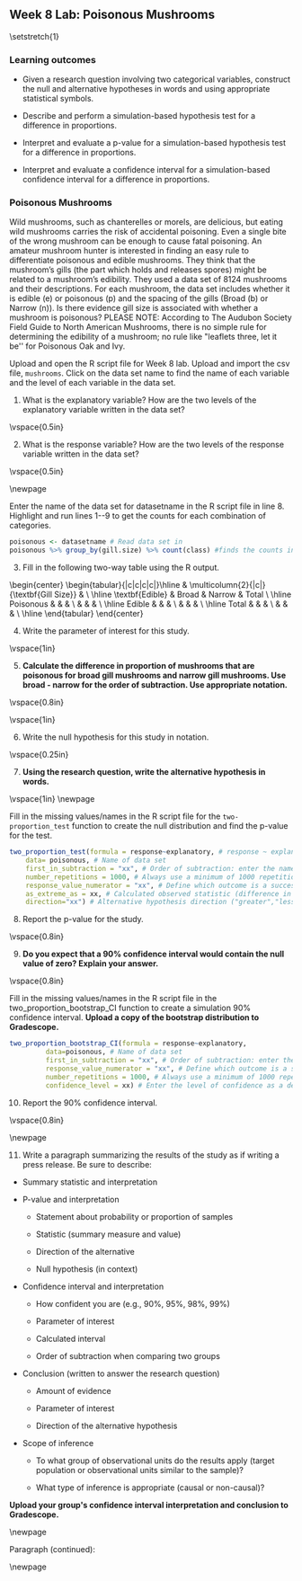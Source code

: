 ## Week 8 Lab:  Poisonous Mushrooms 

\setstretch{1}

### Learning outcomes

* Given a research question involving two categorical variables, construct the null and alternative hypotheses
  in words and using appropriate statistical symbols.
  
* Describe and perform a simulation-based hypothesis test for a difference in proportions.

* Interpret and evaluate a p-value for a simulation-based hypothesis test for a difference in proportions.

* Interpret and evaluate a confidence interval for a simulation-based confidence interval for a difference in proportions.

### Poisonous Mushrooms

Wild mushrooms, such as chanterelles or morels, are delicious, but eating wild mushrooms carries the risk of accidental poisoning. Even a single bite of the wrong mushroom can be enough to cause fatal poisoning. An amateur mushroom hunter is interested in finding an easy rule to differentiate poisonous and edible mushrooms. They think that the mushroom’s gills (the part which holds and releases spores) might be related to a mushroom’s edibility. They used a data set of 8124 mushrooms and their descriptions. For each mushroom, the data set includes whether it is edible (e) or poisonous (p) and the spacing of the gills (Broad (b) or Narrow (n)).  Is there evidence gill size is associated with whether a mushroom is poisonous?  PLEASE NOTE: According to The Audubon Society Field Guide to North American Mushrooms, there is no simple rule for determining the edibility of a mushroom; no rule like "leaflets three, let it be'' for Poisonous Oak and Ivy. 

Upload and open the R script file for Week 8 lab. Upload and import the csv file, `mushrooms`.  Click on the data set name to find the name of each variable and the level of each variable in the data set.

1. What is the explanatory variable?  How are the two levels of the explanatory variable written in the data set?

\vspace{0.5in}

2. What is the response variable? How are the two levels of the response variable written in the data set?

\vspace{0.5in}

<!-- 3. What is the scope of inference for this study? -->

\newpage

Enter the name of the data set for datasetname in the R script file in line 8. Highlight and run lines 1--9 to get the counts for each combination of categories.


```r
poisonous <- datasetname # Read data set in
poisonous %>% group_by(gill.size) %>% count(class) #finds the counts in each group
```


3. Fill in the following two-way table using the R output.

\begin{center}
\begin{tabular}{|c|c|c|c|}\hline
& \multicolumn{2}{|c|}{\textbf{Gill Size}} & \\ \hline
\textbf{Edible} & Broad & Narrow & Total \\ \hline
 Poisonous & & & \\ 
 & & & \\ \hline
Edible & & & \\ 
 & & & \\ \hline
 Total & & & \\ 
 & & & \\ \hline
\end{tabular}
\end{center}

4. Write the parameter of interest for this study.

\vspace{1in}

5. **Calculate the difference in proportion of mushrooms that are poisonous for broad gill mushrooms and narrow gill mushrooms.  Use broad - narrow for the order of subtraction.  Use appropriate notation.**

\vspace{0.8in}

<!-- Use the provided R script file to create a segmented bar plot of the data.  Make sure to title your plot.  Highlight and run lines 14--20. -->

<!-- ```{r, out.width="60%", echo=TRUE, eval=FALSE} -->
<!-- injuries %>% # Data set piped into... -->
<!--   ggplot(aes(x = Injury.Site, fill = Lethal)) +   # This specifies the variables -->
<!--   geom_bar(stat = "count", position = "fill") +  # Tell it to make a stacked bar plot -->
<!--   labs(title = "Title",  # Make sure to title your plot  -->
<!--        x = "Location of Injury",   # Label the x axis -->
<!--        y = "") +  # Remove y axis label -->
<!--   scale_fill_grey()  # Make figure black and white -->
<!-- ``` -->
<!-- 7.  Based on the plot does there appear to be an association between the variables?  Explain your answer. -->

\vspace{1in}

6.  Write the null hypothesis for this study in notation.

\vspace{0.25in}

7.  **Using the research question, write the alternative hypothesis in words.**

\vspace{1in}
\newpage

Fill in the missing values/names in the R script file for the `two-proportion_test` function to create the null distribution and find the p-value for the test.


```r
two_proportion_test(formula = response~explanatory, # response ~ explanatory
    data= poisonous, # Name of data set
    first_in_subtraction = "xx", # Order of subtraction: enter the name of Group 1
    number_repetitions = 1000, # Always use a minimum of 1000 repetitions
    response_value_numerator = "xx", # Define which outcome is a success 
    as_extreme_as = xx, # Calculated observed statistic (difference in sample proportions)
    direction="xx") # Alternative hypothesis direction ("greater","less","two-sided")
```

8.  Report the p-value for the study.

\vspace{0.8in}

9.  **Do you expect that a 90\% confidence interval would contain the null value of zero?  Explain your answer.**

\vspace{0.8in}

Fill in the missing values/names in the R script file in the two_proportion_bootstrap_CI function to create a simulation 90\% confidence interval.  **Upload a copy of the bootstrap distribution to Gradescope.**


```r
two_proportion_bootstrap_CI(formula = response~explanatory, 
         data=poisonous, # Name of data set
         first_in_subtraction = "xx", # Order of subtraction: enter the name of Group 1
         response_value_numerator = "xx", # Define which outcome is a success 
         number_repetitions = 1000, # Always use a minimum of 1000 repetitions
         confidence_level = xx) # Enter the level of confidence as a decimal
```

10. Report the 90\% confidence interval.

\vspace{0.8in}

\newpage

11.  Write a paragraph summarizing the results of the study as if writing a press release.  Be sure to describe:

* Summary statistic and interpretation

* P-value and interpretation

    * Statement about probability or proportion of samples
    
    * Statistic (summary measure and value)
    
    * Direction of the alternative 
    
    * Null hypothesis (in context) 


* Confidence interval and interpretation

    * How confident you are (e.g., 90%, 95%, 98%, 99%)
    
    * Parameter of interest
    
    * Calculated interval
    
    * Order of subtraction when comparing two groups


* Conclusion (written to answer the research question)

    * Amount of evidence
    
    * Parameter of interest 
    
    * Direction of the alternative hypothesis


* Scope of inference

    * To what group of observational units do the results apply (target population or observational units similar to the sample)?
	
    * What type of inference is appropriate (causal or non-causal)?

**Upload your group's confidence interval interpretation and conclusion to Gradescope.** 

\newpage

Paragraph (continued):

\newpage
